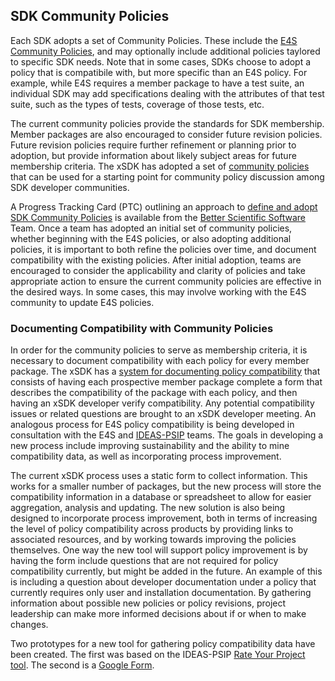 ## SDK Community Policies

Each SDK adopts a set of Community Policies. These include the [E4S Community Policies](https://e4s-project.github.io/policies.html), and may optionally include additional policies taylored to specific SDK needs. Note that in some cases, SDKs choose to adopt a policy that is compatibile with, but more specific than an E4S policy. For example, while E4S requires a member package to have a test suite, an individual SDK may add specifications dealing with the attributes of that test suite, such as the types of tests, coverage of those tests, etc.

The current community policies provide the standards for SDK membership. Member packages are also encouraged to consider future revision policies. Future revision policies require further refinement or planning prior to adoption, but provide information about likely subject areas for future membership criteria. The xSDK has adopted a set of [community policies](https://xsdk.info/policies/) that can be used for a starting point for community policy discussion among SDK developer communities.

A Progress Tracking Card (PTC) outlining an approach to [define and adopt SDK Community Policies](https://docs.google.com/document/d/1ay8n8l8rg8TA92NpajktFA8Ua7p-fKF9RAzG92WQilk/edit?usp=sharing) is available from the [Better Scientific Software](https://bssw.io) Team. Once a team has adopted an initial set of community policies, whether beginning with the E4S policies, or also adopting additional policies, it is important to both refine the policies over time, and document compatibility with the existing policies. After initial adoption, teams are encouraged to consider the applicability and clarity of policies and take appropriate action to ensure the current community policies are effective in the desired ways. In some cases, this may involve working with the E4S community to update E4S policies.

### Documenting Compatibility with Community Policies

In order for the community policies to serve as membership criteria, it is necessary to document compatibility with each policy for every member package. The xSDK has a [system for documenting policy compatibility](https://github.com/xsdk-project/xsdk-policy-compatibility) that consists of having each prospective member package complete a form that describes the compatibility of the package with each policy, and then having an xSDK developer verify compatibility. Any potential compatibility issues or related questions are brought to an xSDK developer meeting. An analogous process for E4S policy compatibility is being developed in consultation with the E4S and [IDEAS-PSIP](https://bssw.io/blog_posts/productivity-and-sustainability-improvement-planning-psip) teams. The goals in developing a new process include improving sustainability and the ability to mine compatibility data, as well as incorporating process improvement.

The current xSDK process uses a static form to collect information. This works for a smaller number of packages, but the new process will store the compatibility information in a database or spreadsheet to allow for easier aggregation, analysis and updating. The new solution is also being designed to incorporate process improvement, both in terms of increasing the level of policy compatibility across products by providing links to associated resources, and by working towards improving the policies themselves. One way the new tool will support policy improvement is by having the form include questions that are not required for policy compatibility currently, but might be added in the future. An example of this is including a question about developer documentation under a policy that currently requires only user and installation documentation. By gathering information about possible new policies or policy revisions, project leadership can make more informed decisions about if or when to make changes.

Two prototypes for a new tool for gathering policy compatibility data have been created. The first was based on the IDEAS-PSIP [Rate Your Project tool](https://rateyourproject.org/). The second is a [Google Form](https://docs.google.com/forms/d/e/1FAIpQLSfWYBBvWT9mi4Fs10vXS40o6bIeooNe7fhKszqjH473FGVozA/viewform?usp=sf_link).
